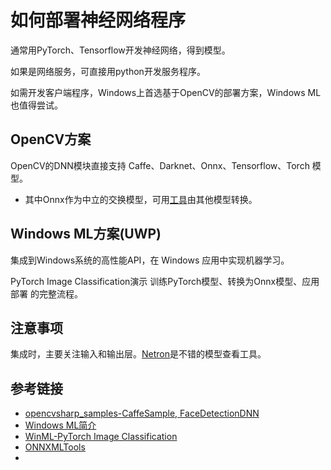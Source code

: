 # 如何部署神经网络程序

通常用PyTorch、Tensorflow开发神经网络，得到模型。

如果是网络服务，可直接用python开发服务程序。

如需开发客户端程序，Windows上首选基于OpenCV的部署方案，Windows ML 也值得尝试。

## OpenCV方案

OpenCV的DNN模块直接支持 Caffe、Darknet、Onnx、Tensorflow、Torch 模型。

* 其中Onnx作为中立的交换模型，可用[工具](https://github.com/onnx/onnxmltools)由其他模型转换。

## Windows ML方案(UWP)

集成到Windows系统的高性能API，在 Windows 应用中实现机器学习。

PyTorch Image Classification演示 训练PyTorch模型、转换为Onnx模型、应用部署 的完整流程。

## 注意事项

集成时，主要关注输入和输出层。[Netron](https://github.com/lutzroeder/netron)是不错的模型查看工具。

## 参考链接

* [opencvsharp_samples-CaffeSample, FaceDetectionDNN](https://github.com/shimat/opencvsharp_samples)
* [Windows ML简介](https://learn.microsoft.com/zh-cn/windows/ai/windows-ml/)
* [WinML-PyTorch Image Classification](https://github.com/microsoft/Windows-Machine-Learning/tree/master/Samples/Tutorial%20Samples/PyTorch%20Image%20Classification)
* [ONNXMLTools](https://github.com/onnx/onnxmltools)
* []()

